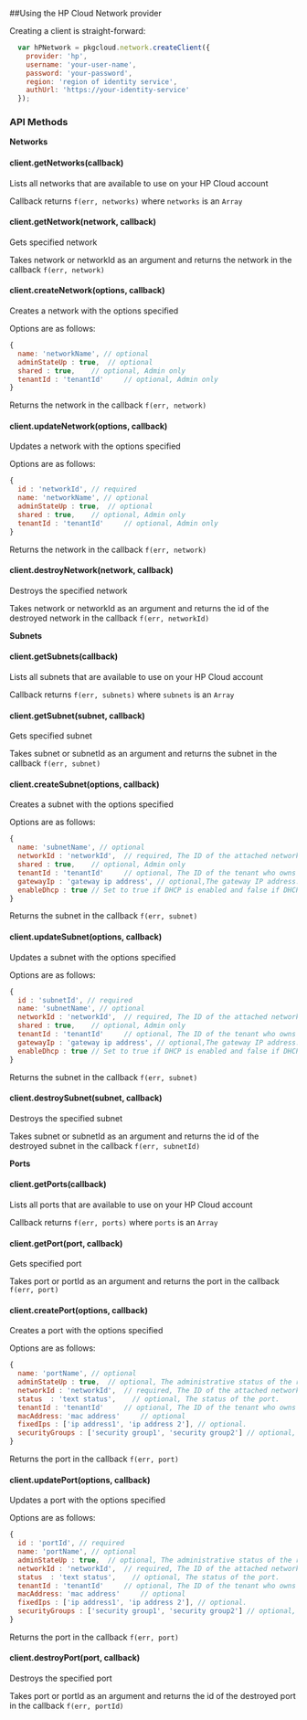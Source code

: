 ##Using the HP Cloud Network provider

Creating a client is straight-forward:

``` js
  var hPNetwork = pkgcloud.network.createClient({
    provider: 'hp',
    username: 'your-user-name',
    password: 'your-password',
    region: 'region of identity service',
    authUrl: 'https://your-identity-service'
  });
```
### API Methods

**Networks**

#### client.getNetworks(callback)
Lists all networks that are available to use on your HP Cloud account

Callback returns `f(err, networks)` where `networks` is an `Array`

#### client.getNetwork(network, callback)
Gets specified network

Takes network or networkId as an argument and returns the network in the callback
`f(err, network)`

#### client.createNetwork(options, callback)
Creates a network with the options specified

Options are as follows:

```js
{
  name: 'networkName', // optional
  adminStateUp : true,  // optional
  shared : true,    // optional, Admin only
  tenantId : 'tenantId'     // optional, Admin only
}
```
Returns the network in the callback `f(err, network)`

#### client.updateNetwork(options, callback)
Updates a network with the options specified

Options are as follows:

```js
{
  id : 'networkId', // required
  name: 'networkName', // optional
  adminStateUp : true,  // optional
  shared : true,    // optional, Admin only
  tenantId : 'tenantId'     // optional, Admin only
}
```
Returns the network in the callback `f(err, network)`

#### client.destroyNetwork(network, callback)
Destroys the specified network

Takes network or networkId as an argument  and returns the id of the destroyed network in the callback `f(err, networkId)`

**Subnets**

#### client.getSubnets(callback)
Lists all subnets that are available to use on your HP Cloud account

Callback returns `f(err, subnets)` where `subnets` is an `Array`

#### client.getSubnet(subnet, callback)
Gets specified subnet

Takes subnet or subnetId as an argument and returns the subnet in the callback
`f(err, subnet)`

#### client.createSubnet(options, callback)
Creates a subnet with the options specified

Options are as follows:

```js
{
  name: 'subnetName', // optional
  networkId : 'networkId',  // required, The ID of the attached network.
  shared : true,    // optional, Admin only
  tenantId : 'tenantId'     // optional, The ID of the tenant who owns the network. Admin-only
  gatewayIp : 'gateway ip address', // optional,The gateway IP address.
  enableDhcp : true // Set to true if DHCP is enabled and false if DHCP is disabled.
}
```
Returns the subnet in the callback `f(err, subnet)`

#### client.updateSubnet(options, callback)
Updates a subnet with the options specified

Options are as follows:

```js
{
  id : 'subnetId', // required
  name: 'subnetName', // optional
  networkId : 'networkId',  // required, The ID of the attached network.
  shared : true,    // optional, Admin only
  tenantId : 'tenantId'     // optional, The ID of the tenant who owns the network. Admin-only
  gatewayIp : 'gateway ip address', // optional,The gateway IP address.
  enableDhcp : true // Set to true if DHCP is enabled and false if DHCP is disabled.
}
```
Returns the subnet in the callback `f(err, subnet)`

#### client.destroySubnet(subnet, callback)
Destroys the specified subnet

Takes subnet or subnetId as an argument  and returns the id of the destroyed subnet in the callback `f(err, subnetId)`

**Ports**

#### client.getPorts(callback)
Lists all ports that are available to use on your HP Cloud account

Callback returns `f(err, ports)` where `ports` is an `Array`

#### client.getPort(port, callback)
Gets specified port

Takes port or portId as an argument and returns the port in the callback
`f(err, port)`

#### client.createPort(options, callback)
Creates a port with the options specified

Options are as follows:

```js
{
  name: 'portName', // optional
  adminStateUp : true,  // optional, The administrative status of the router. Admin-only
  networkId : 'networkId',  // required, The ID of the attached network.
  status  : 'text status',    // optional, The status of the port.
  tenantId : 'tenantId'     // optional, The ID of the tenant who owns the network. Admin-only
  macAddress: 'mac address'     // optional
  fixedIps : ['ip address1', 'ip address 2'], // optional.
  securityGroups : ['security group1', 'security group2'] // optional, Specify one or more security group IDs.
}
```
Returns the port in the callback `f(err, port)`

#### client.updatePort(options, callback)
Updates a port with the options specified

Options are as follows:

```js
{
  id : 'portId', // required
  name: 'portName', // optional
  adminStateUp : true,  // optional, The administrative status of the router. Admin-only
  networkId : 'networkId',  // required, The ID of the attached network.
  status  : 'text status',    // optional, The status of the port.
  tenantId : 'tenantId'     // optional, The ID of the tenant who owns the network. Admin-only
  macAddress: 'mac address'     // optional
  fixedIps : ['ip address1', 'ip address 2'], // optional.
  securityGroups : ['security group1', 'security group2'] // optional, Specify one or more security group IDs.
}
```
Returns the port in the callback `f(err, port)`

#### client.destroyPort(port, callback)
Destroys the specified port

Takes port or portId as an argument  and returns the id of the destroyed port in the callback `f(err, portId)`
